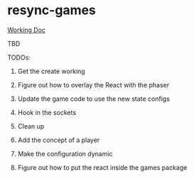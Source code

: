 # resync-games

[Working Doc](https://docs.google.com/document/d/1vd7JuNm-XgJpY3HLlZW2nBr5upkn884LQKOh2rwEqrw/edit?usp=sharing)

TBD

TODOs:

1. Get the create working
2. Figure out how to overlay the React with the phaser
3. Update the game code to use the new state configs
4. Hook in the sockets
5. Clean up

6. Add the concept of a player
7. Make the configuration dynamic
8. Figure out how to put the react inside the games package
